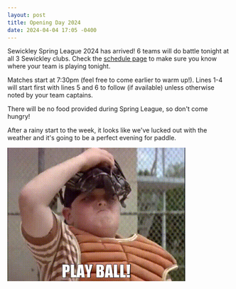 ```yaml
---
layout: post
title: Opening Day 2024
date: 2024-04-04 17:05 -0400
---
```


Sewickley Spring League 2024 has arrived! 6 teams will do battle tonight at all 3 Sewickley clubs. Check the [schedule page](/schedule) to make sure you know where your team is playing tonight.

Matches start at 7:30pm (feel free to come earlier to warm up!). Lines 1-4 will start first with lines 5 and 6 to follow (if available) unless otherwise noted by your team captains.

There will be no food provided during Spring League, so don't come hungry!

After a rainy start to the week, it looks like we've lucked out with the weather and it's going to be a perfect evening for paddle.

![](/assets/img/play-ball.gif)
